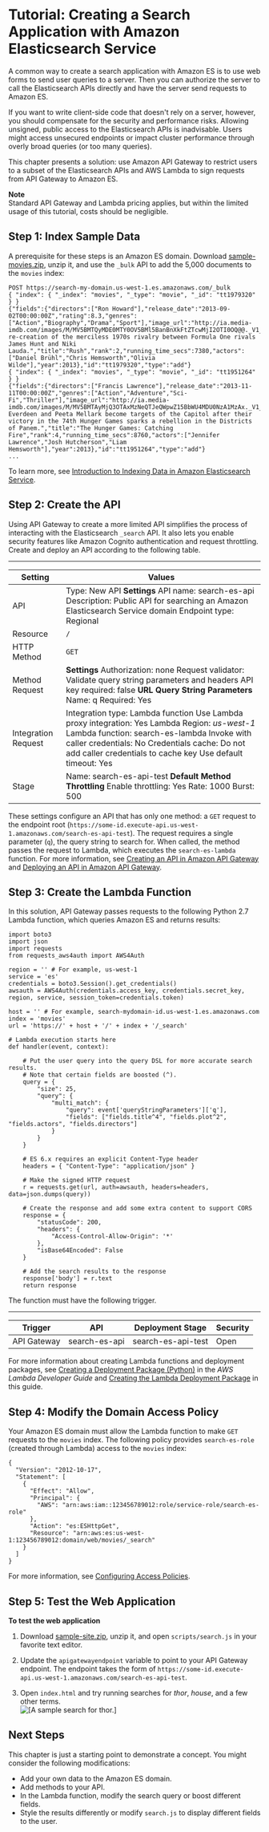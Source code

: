 # Tutorial: Creating a Search Application with Amazon Elasticsearch Service<a name="search-example"></a>

A common way to create a search application with Amazon ES is to use web forms to send user queries to a server\. Then you can authorize the server to call the Elasticsearch APIs directly and have the server send requests to Amazon ES\.

If you want to write client\-side code that doesn't rely on a server, however, you should compensate for the security and performance risks\. Allowing unsigned, public access to the Elasticsearch APIs is inadvisable\. Users might access unsecured endpoints or impact cluster performance through overly broad queries \(or too many queries\)\.

This chapter presents a solution: use Amazon API Gateway to restrict users to a subset of the Elasticsearch APIs and AWS Lambda to sign requests from API Gateway to Amazon ES\.

**Note**  
Standard API Gateway and Lambda pricing applies, but within the limited usage of this tutorial, costs should be negligible\.

## Step 1: Index Sample Data<a name="search-example-es"></a>

A prerequisite for these steps is an Amazon ES domain\. Download [sample\-movies\.zip](samples/sample-movies.zip), unzip it, and use the `_bulk` API to add the 5,000 documents to the `movies` index:

```
POST https://search-my-domain.us-west-1.es.amazonaws.com/_bulk
{ "index": { "_index": "movies", "_type": "movie", "_id": "tt1979320" } }
{"fields":{"directors":["Ron Howard"],"release_date":"2013-09-02T00:00:00Z","rating":8.3,"genres":["Action","Biography","Drama","Sport"],"image_url":"http://ia.media-imdb.com/images/M/MV5BMTQyMDE0MTY0OV5BMl5BanBnXkFtZTcwMjI2OTI0OQ@@._V1_SX400_.jpg","plot":"A re-creation of the merciless 1970s rivalry between Formula One rivals James Hunt and Niki Lauda.","title":"Rush","rank":2,"running_time_secs":7380,"actors":["Daniel Brühl","Chris Hemsworth","Olivia Wilde"],"year":2013},"id":"tt1979320","type":"add"}
{ "index": { "_index": "movies", "_type": "movie", "_id": "tt1951264" } }
{"fields":{"directors":["Francis Lawrence"],"release_date":"2013-11-11T00:00:00Z","genres":["Action","Adventure","Sci-Fi","Thriller"],"image_url":"http://ia.media-imdb.com/images/M/MV5BMTAyMjQ3OTAxMzNeQTJeQWpwZ15BbWU4MDU0NzA1MzAx._V1_SX400_.jpg","plot":"Katniss Everdeen and Peeta Mellark become targets of the Capitol after their victory in the 74th Hunger Games sparks a rebellion in the Districts of Panem.","title":"The Hunger Games: Catching Fire","rank":4,"running_time_secs":8760,"actors":["Jennifer Lawrence","Josh Hutcherson","Liam Hemsworth"],"year":2013},"id":"tt1951264","type":"add"}
...
```

To learn more, see [Introduction to Indexing Data in Amazon Elasticsearch Service](es-indexing.md)\.

## Step 2: Create the API<a name="search-example-api"></a>

Using API Gateway to create a more limited API simplifies the process of interacting with the Elasticsearch `_search` API\. It also lets you enable security features like Amazon Cognito authentication and request throttling\. Create and deploy an API according to the following table\.


****  

| Setting | Values | 
| --- | --- | 
| API |  Type: New API **Settings** API name: search\-es\-api Description: Public API for searching an Amazon Elasticsearch Service domain Endpoint type: Regional  | 
| Resource |  `/`  | 
| HTTP Method |  `GET`  | 
| Method Request |  **Settings** Authorization: none Request validator: Validate query string parameters and headers API key required: false **URL Query String Parameters** Name: q Required: Yes  | 
| Integration Request |  Integration type: Lambda function Use Lambda proxy integration: Yes Lambda Region: *us\-west\-1* Lambda function: search\-es\-lambda Invoke with caller credentials: No Credentials cache: Do not add caller credentials to cache key Use default timeout: Yes  | 
| Stage |  Name: search\-es\-api\-test **Default Method Throttling** Enable throttling: Yes Rate: 1000 Burst: 500  | 

These settings configure an API that has only one method: a `GET` request to the endpoint root \(`https://some-id.execute-api.us-west-1.amazonaws.com/search-es-api-test`\)\. The request requires a single parameter \(`q`\), the query string to search for\. When called, the method passes the request to Lambda, which executes the `search-es-lambda` function\. For more information, see [Creating an API in Amazon API Gateway](https://docs.aws.amazon.com/apigateway/latest/developerguide/how-to-create-api.html) and [Deploying an API in Amazon API Gateway](https://docs.aws.amazon.com/apigateway/latest/developerguide/how-to-deploy-api.html)\.

## Step 3: Create the Lambda Function<a name="search-example-lambda"></a>

In this solution, API Gateway passes requests to the following Python 2\.7 Lambda function, which queries Amazon ES and returns results:

```
import boto3
import json
import requests
from requests_aws4auth import AWS4Auth

region = '' # For example, us-west-1
service = 'es'
credentials = boto3.Session().get_credentials()
awsauth = AWS4Auth(credentials.access_key, credentials.secret_key, region, service, session_token=credentials.token)

host = '' # For example, search-mydomain-id.us-west-1.es.amazonaws.com
index = 'movies'
url = 'https://' + host + '/' + index + '/_search'

# Lambda execution starts here
def handler(event, context):

    # Put the user query into the query DSL for more accurate search results.
    # Note that certain fields are boosted (^).
    query = {
        "size": 25,
        "query": {
            "multi_match": {
                "query": event['queryStringParameters']['q'],
                "fields": ["fields.title^4", "fields.plot^2", "fields.actors", "fields.directors"]
            }
        }
    }

    # ES 6.x requires an explicit Content-Type header
    headers = { "Content-Type": "application/json" }

    # Make the signed HTTP request
    r = requests.get(url, auth=awsauth, headers=headers, data=json.dumps(query))

    # Create the response and add some extra content to support CORS
    response = {
        "statusCode": 200,
        "headers": {
            "Access-Control-Allow-Origin": '*'
        },
        "isBase64Encoded": False
    }

    # Add the search results to the response
    response['body'] = r.text
    return response
```

The function must have the following trigger\.


****  

| Trigger | API | Deployment Stage | Security | 
| --- | --- | --- | --- | 
| API Gateway | search\-es\-api | search\-es\-api\-test | Open | 

For more information about creating Lambda functions and deployment packages, see [Creating a Deployment Package \(Python\)](https://docs.aws.amazon.com/lambda/latest/dg/lambda-python-how-to-create-deployment-package.html) in the *AWS Lambda Developer Guide* and [Creating the Lambda Deployment Package](es-aws-integrations.md#es-aws-integrations-s3-lambda-es-deployment-package) in this guide\.

## Step 4: Modify the Domain Access Policy<a name="search-example-perms"></a>

Your Amazon ES domain must allow the Lambda function to make `GET` requests to the `movies` index\. The following policy provides `search-es-role` \(created through Lambda\) access to the `movies` index:

```
{
  "Version": "2012-10-17",
  "Statement": [
    {
      "Effect": "Allow",
      "Principal": {
        "AWS": "arn:aws:iam::123456789012:role/service-role/search-es-role"
      },
      "Action": "es:ESHttpGet",
      "Resource": "arn:aws:es:us-west-1:123456789012:domain/web/movies/_search"
    }
  ]
}
```

For more information, see [Configuring Access Policies](es-createupdatedomains.md#es-createdomain-configure-access-policies)\.

## Step 5: Test the Web Application<a name="search-example-webpage"></a>

**To test the web application**

1. Download [sample\-site\.zip](samples/sample-site.zip), unzip it, and open `scripts/search.js` in your favorite text editor\.

1. Update the `apigatewayendpoint` variable to point to your API Gateway endpoint\. The endpoint takes the form of `https://some-id.execute-api.us-west-1.amazonaws.com/search-es-api-test`\.

1. Open `index.html` and try running searches for *thor*, *house*, and a few other terms\.  
![\[A sample search for thor.\]](http://docs.aws.amazon.com/elasticsearch-service/latest/developerguide/images/search-ui.png)

## Next Steps<a name="search-example-webpage"></a>

This chapter is just a starting point to demonstrate a concept\. You might consider the following modifications:
+ Add your own data to the Amazon ES domain\.
+ Add methods to your API\.
+ In the Lambda function, modify the search query or boost different fields\.
+ Style the results differently or modify `search.js` to display different fields to the user\.